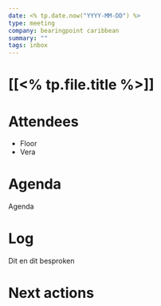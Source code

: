 ```yaml
---
date: <% tp.date.now("YYYY-MM-DD") %>
type: meeting
company: bearingpoint caribbean
summary: ""
tags: inbox
---
```

# [[<% tp.file.title %>]]

# Attendees
- Floor
- Vera

# Agenda
Agenda

# Log
Dit en dit besproken

# Next actions



